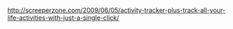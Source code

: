 http://screeperzone.com/2009/06/05/activity-tracker-plus-track-all-your-life-activities-with-just-a-single-click/